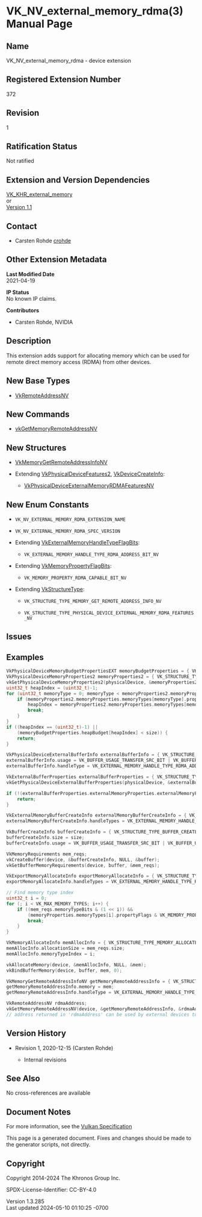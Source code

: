 # VK_NV_external_memory_rdma(3) Manual Page

## Name

VK_NV_external_memory_rdma - device extension



## <a href="#_registered_extension_number" class="anchor"></a>Registered Extension Number

372

## <a href="#_revision" class="anchor"></a>Revision

1

## <a href="#_ratification_status" class="anchor"></a>Ratification Status

Not ratified

## <a href="#_extension_and_version_dependencies" class="anchor"></a>Extension and Version Dependencies

[VK_KHR_external_memory](https://registry.khronos.org/vulkan/specs/1.3-extensions/man/html/VK_KHR_external_memory.html)  
or  
[Version 1.1](#versions-1.1)  

## <a href="#_contact" class="anchor"></a>Contact

- Carsten Rohde <a
  href="https://github.com/KhronosGroup/Vulkan-Docs/issues/new?body=%5BVK_NV_external_memory_rdma%5D%20@crohde%0A*Here%20describe%20the%20issue%20or%20question%20you%20have%20about%20the%20VK_NV_external_memory_rdma%20extension*"
  target="_blank" rel="nofollow noopener"><em></em>crohde</a>

## <a href="#_other_extension_metadata" class="anchor"></a>Other Extension Metadata

**Last Modified Date**  
2021-04-19

**IP Status**  
No known IP claims.

**Contributors**  
- Carsten Rohde, NVIDIA

## <a href="#_description" class="anchor"></a>Description

This extension adds support for allocating memory which can be used for
remote direct memory access (RDMA) from other devices.

## <a href="#_new_base_types" class="anchor"></a>New Base Types

- [VkRemoteAddressNV](https://registry.khronos.org/vulkan/specs/1.3-extensions/man/html/VkRemoteAddressNV.html)

## <a href="#_new_commands" class="anchor"></a>New Commands

- [vkGetMemoryRemoteAddressNV](https://registry.khronos.org/vulkan/specs/1.3-extensions/man/html/vkGetMemoryRemoteAddressNV.html)

## <a href="#_new_structures" class="anchor"></a>New Structures

- [VkMemoryGetRemoteAddressInfoNV](https://registry.khronos.org/vulkan/specs/1.3-extensions/man/html/VkMemoryGetRemoteAddressInfoNV.html)

- Extending [VkPhysicalDeviceFeatures2](https://registry.khronos.org/vulkan/specs/1.3-extensions/man/html/VkPhysicalDeviceFeatures2.html),
  [VkDeviceCreateInfo](https://registry.khronos.org/vulkan/specs/1.3-extensions/man/html/VkDeviceCreateInfo.html):

  - [VkPhysicalDeviceExternalMemoryRDMAFeaturesNV](https://registry.khronos.org/vulkan/specs/1.3-extensions/man/html/VkPhysicalDeviceExternalMemoryRDMAFeaturesNV.html)

## <a href="#_new_enum_constants" class="anchor"></a>New Enum Constants

- `VK_NV_EXTERNAL_MEMORY_RDMA_EXTENSION_NAME`

- `VK_NV_EXTERNAL_MEMORY_RDMA_SPEC_VERSION`

- Extending
  [VkExternalMemoryHandleTypeFlagBits](https://registry.khronos.org/vulkan/specs/1.3-extensions/man/html/VkExternalMemoryHandleTypeFlagBits.html):

  - `VK_EXTERNAL_MEMORY_HANDLE_TYPE_RDMA_ADDRESS_BIT_NV`

- Extending [VkMemoryPropertyFlagBits](https://registry.khronos.org/vulkan/specs/1.3-extensions/man/html/VkMemoryPropertyFlagBits.html):

  - `VK_MEMORY_PROPERTY_RDMA_CAPABLE_BIT_NV`

- Extending [VkStructureType](https://registry.khronos.org/vulkan/specs/1.3-extensions/man/html/VkStructureType.html):

  - `VK_STRUCTURE_TYPE_MEMORY_GET_REMOTE_ADDRESS_INFO_NV`

  - `VK_STRUCTURE_TYPE_PHYSICAL_DEVICE_EXTERNAL_MEMORY_RDMA_FEATURES_NV`

## <a href="#_issues" class="anchor"></a>Issues

## <a href="#_examples" class="anchor"></a>Examples

``` c
VkPhysicalDeviceMemoryBudgetPropertiesEXT memoryBudgetProperties = { VK_STRUCTURE_TYPE_PHYSICAL_DEVICE_MEMORY_BUDGET_PROPERTIES_EXT };
VkPhysicalDeviceMemoryProperties2 memoryProperties2 = { VK_STRUCTURE_TYPE_PHYSICAL_DEVICE_MEMORY_PROPERTIES_2, &memoryBudgetProperties };
vkGetPhysicalDeviceMemoryProperties2(physicalDevice, &memoryProperties2);
uint32_t heapIndex = (uint32_t)-1;
for (uint32_t memoryType = 0; memoryType < memoryProperties2.memoryProperties.memoryTypeCount; memoryType++) {
    if (memoryProperties2.memoryProperties.memoryTypes[memoryType].propertyFlags & VK_MEMORY_PROPERTY_RDMA_CAPABLE_BIT_NV) {
        heapIndex = memoryProperties2.memoryProperties.memoryTypes[memoryType].heapIndex;
        break;
    }
}
if ((heapIndex == (uint32_t)-1) ||
    (memoryBudgetProperties.heapBudget[heapIndex] < size)) {
    return;
}

VkPhysicalDeviceExternalBufferInfo externalBufferInfo = { VK_STRUCTURE_TYPE_PHYSICAL_DEVICE_EXTERNAL_BUFFER_INFO };
externalBufferInfo.usage = VK_BUFFER_USAGE_TRANSFER_SRC_BIT | VK_BUFFER_USAGE_TRANSFER_DST_BIT;
externalBufferInfo.handleType = VK_EXTERNAL_MEMORY_HANDLE_TYPE_RDMA_ADDRESS_BIT_NV;

VkExternalBufferProperties externalBufferProperties = { VK_STRUCTURE_TYPE_EXTERNAL_BUFFER_PROPERTIES };
vkGetPhysicalDeviceExternalBufferProperties(physicalDevice, &externalBufferInfo, &externalBufferProperties);

if (!(externalBufferProperties.externalMemoryProperties.externalMemoryFeatures & VK_EXTERNAL_MEMORY_FEATURE_EXPORTABLE_BIT)) {
    return;
}

VkExternalMemoryBufferCreateInfo externalMemoryBufferCreateInfo = { VK_STRUCTURE_TYPE_EXTERNAL_MEMORY_BUFFER_CREATE_INFO };
externalMemoryBufferCreateInfo.handleTypes = VK_EXTERNAL_MEMORY_HANDLE_TYPE_RDMA_ADDRESS_BIT_NV;

VkBufferCreateInfo bufferCreateInfo = { VK_STRUCTURE_TYPE_BUFFER_CREATE_INFO, &externalMemoryBufferCreateInfo };
bufferCreateInfo.size = size;
bufferCreateInfo.usage = VK_BUFFER_USAGE_TRANSFER_SRC_BIT | VK_BUFFER_USAGE_TRANSFER_DST_BIT;

VkMemoryRequirements mem_reqs;
vkCreateBuffer(device, &bufferCreateInfo, NULL, &buffer);
vkGetBufferMemoryRequirements(device, buffer, &mem_reqs);

VkExportMemoryAllocateInfo exportMemoryAllocateInfo = { VK_STRUCTURE_TYPE_EXPORT_MEMORY_ALLOCATE_INFO };
exportMemoryAllocateInfo.handleTypes = VK_EXTERNAL_MEMORY_HANDLE_TYPE_RDMA_ADDRESS_BIT_NV;

// Find memory type index
uint32_t i = 0;
for (; i < VK_MAX_MEMORY_TYPES; i++) {
    if ((mem_reqs.memoryTypeBits & (1 << i)) &&
        (memoryProperties.memoryTypes[i].propertyFlags & VK_MEMORY_PROPERTY_RDMA_CAPABLE_BIT_NV)) {
        break;
    }
}

VkMemoryAllocateInfo memAllocInfo = { VK_STRUCTURE_TYPE_MEMORY_ALLOCATE_INFO, &exportMemoryAllocateInfo };
memAllocInfo.allocationSize = mem_reqs.size;
memAllocInfo.memoryTypeIndex = i;

vkAllocateMemory(device, &memAllocInfo, NULL, &mem);
vkBindBufferMemory(device, buffer, mem, 0);

VkMemoryGetRemoteAddressInfoNV getMemoryRemoteAddressInfo = { VK_STRUCTURE_TYPE_MEMORY_GET_REMOTE_ADDRESS_INFO_NV };
getMemoryRemoteAddressInfo.memory = mem;
getMemoryRemoteAddressInfo.handleType = VK_EXTERNAL_MEMORY_HANDLE_TYPE_RDMA_ADDRESS_BIT_NV;

VkRemoteAddressNV rdmaAddress;
vkGetMemoryRemoteAddressNV(device, &getMemoryRemoteAddressInfo, &rdmaAddress);
// address returned in 'rdmaAddress' can be used by external devices to initiate RDMA transfers
```

## <a href="#_version_history" class="anchor"></a>Version History

- Revision 1, 2020-12-15 (Carsten Rohde)

  - Internal revisions

## <a href="#_see_also" class="anchor"></a>See Also

No cross-references are available

## <a href="#_document_notes" class="anchor"></a>Document Notes

For more information, see the <a
href="https://registry.khronos.org/vulkan/specs/1.3-extensions/html/vkspec.html#VK_NV_external_memory_rdma"
target="_blank" rel="noopener">Vulkan Specification</a>

This page is a generated document. Fixes and changes should be made to
the generator scripts, not directly.

## <a href="#_copyright" class="anchor"></a>Copyright

Copyright 2014-2024 The Khronos Group Inc.

SPDX-License-Identifier: CC-BY-4.0

Version 1.3.285  
Last updated 2024-05-10 01:10:25 -0700
